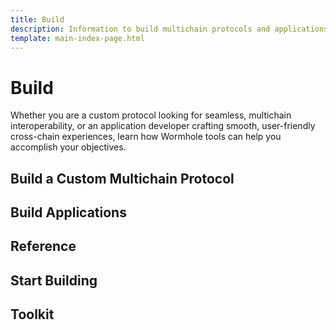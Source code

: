 ```yaml
---
title: Build
description: Information to build multichain protocols and applications, including guidance on customization, key references, and tips for getting started.  
template: main-index-page.html
---
```


# Build

Whether you are a custom protocol looking for seamless, multichain interoperability, or an application developer crafting smooth, user-friendly cross-chain experiences, learn how Wormhole tools can help you accomplish your objectives. 

## Build a Custom Multichain Protocol

## Build Applications

## Reference

## Start Building

## Toolkit

